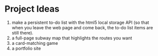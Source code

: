 Project Ideas
=============
1. make a persistent to-do list with the html5 local storage API (so that when you leave the web page and come back, the to-do list items are still there).
2. a full-page subway map that highlights the routes you want
3. a card-matching game
4. a portfolio site
